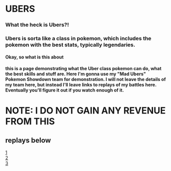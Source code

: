 # UBERS
### What the heck is Ubers?!
### Ubers is sorta like a class in pokemon, which includes the pokemon with the best stats, typically legendaries.
#### Okay, so what is this about
#### this is a page demonstrating what the Uber class pokemon can do, what the best skills and stuff are. Here I'm gonna use my "Mad Ubers" Pokemon Showdown team for demonstration. I will not leave the details of my team here, but instead I'll leave links to replays of my battles here. Eventually you'll figure it out if you watch enough of it.
# NOTE: I DO NOT GAIN ANY REVENUE FROM THIS
## replays below
[1](https://replay.pokemonshowdown.com/gen8ubers-1164751476)
<br>[2](https://replay.pokemonshowdown.com/gen8ubers-1164734555)
<br>[3](https://replay.pokemonshowdown.com/gen8ubers-1164745737)
